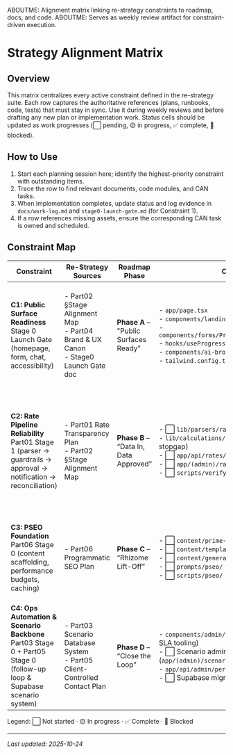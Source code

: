 ABOUTME: Alignment matrix linking re-strategy constraints to roadmap, docs, and code.
ABOUTME: Serves as weekly review artifact for constraint-driven execution.

# Strategy Alignment Matrix

## Overview

This matrix centralizes every active constraint defined in the re-strategy suite. Each row captures the authoritative references (plans, runbooks, code, tests) that must stay in sync. Use it during weekly reviews and before drafting any new plan or implementation work. Status cells should be updated as work progresses (⬜ pending, 🟡 in progress, ✅ complete, 🔴 blocked).

## How to Use

1. Start each planning session here; identify the highest-priority constraint with outstanding items.
2. Trace the row to find relevant documents, code modules, and CAN tasks.
3. When implementation completes, update status and log evidence in `docs/work-log.md` and `stage0-launch-gate.md` (for Constraint 1).
4. If a row references missing assets, ensure the corresponding CAN task is owned and scheduled.

## Constraint Map

| Constraint | Re-Strategy Sources | Roadmap Phase | Canonical Files | Runbooks | Active Plans | Code Modules / Tests | CAN Tasks | Status |
|------------|--------------------|---------------|-----------------|----------|--------------|----------------------|-----------|--------|
| **C1: Public Surface Readiness**<br/>Stage 0 Launch Gate (homepage, form, chat, accessibility) | - Part02 §Stage Alignment Map<br/>- Part04 Brand & UX Canon<br/>- Stage0 Launch Gate doc | **Phase A** – "Public Surfaces Ready" | - `app/page.tsx`<br/>- `components/landing/*.tsx`<br/>- `components/forms/ProgressiveFormWithController.tsx`<br/>- `hooks/useProgressiveFormController.ts`<br/>- `components/ai-broker/ResponsiveBrokerShell.tsx`<br/>- `tailwind.config.ts` (brand tokens) | - `docs/runbooks/brand/messaging.md`<br/>- `docs/runbooks/brand/copywriting-guide.md`<br/>- ⬜ `docs/content/voice-and-tone.md` (CAN-036)<br/>- ⬜ `docs/runbooks/design/accessibility-checklist.md` (CAN-037) | - ✅ Progressive form plan (archived 2025-10-24)<br/>- `mobile-ai-broker-ui-rebuild-plan.md` | - `tests/e2e/step3-ux-report.spec.ts`<br/>- `tests/e2e/chat-production-e2e.spec.ts`<br/>- `tests/hooks/useProgressiveFormController.test.tsx`<br/>- `tests/calculations/instant-profile.test.ts` (28/28 passing) | CAN-001, CAN-016, CAN-017, CAN-020, CAN-036, CAN-037 | 🟡 |
| **C2: Rate Pipeline Reliability**<br/>Part01 Stage 1 (parser → guardrails → approval → notification → reconciliation) | - Part01 Rate Transparency Plan<br/>- Part02 §Stage Alignment Map | **Phase B** – “Data In, Data Approved” | - ⬜ `lib/parsers/rates/*` (to be migrated)<br/>- `lib/calculations/instant-profile.ts` (current stopgap)<br/>- ⬜ `app/api/rates/ingest/route.ts`<br/>- ⬜ `app/(admin)/rates/pending/page.tsx`<br/>- ⬜ `scripts/verify-rate-snapshot.ts` | - ⬜ `docs/runbooks/data/rate-parser.md` (CAN-033)<br/>- ⬜ `docs/runbooks/chat/rate-reveal-guide.md` (CAN-034) | - `2025-10-31-parser-crm-integration-plan.md` (Stage A) | - `tests/calculations/instant-profile.test.ts`<br/>- `tests/dr-elena-v2-regulation.test.ts`<br/>- ⬜ `tests/rates/parser-contract.test.ts` | CAN-006, CAN-008, CAN-033, CAN-034, CAN-043, CAN-045, CAN-050 | ⬜ |
| **C3: PSEO Foundation**<br/>Part06 Stage 0 (content scaffolding, performance budgets, caching) | - Part06 Programmatic SEO Plan | **Phase C** – “Rhizome Lift-Off” | - ⬜ `content/prime-nodes/`<br/>- ⬜ `content/templates/`<br/>- ⬜ `content/generated/`<br/>- ⬜ `prompts/pseo/`<br/>- ⬜ `scripts/pseo/` | - ⬜ `docs/runbooks/content/pseo-rhizome-playbook.md`<br/>- ⬜ `docs/runbooks/content/template-library.md`<br/>- ⬜ `docs/runbooks/content/query-shaping.md`<br/>- ⬜ `docs/runbooks/content/pseo-setup.md` (CAN-040)<br/>- ⬜ `docs/runbooks/devops/pseo-edge-caching.md` (CAN-048) | - None yet (to be drafted after constraint sign-off) | - ⬜ PSEO lint/test scripts (package.json) (CAN-047)<br/>- ⬜ Lighthouse budget checks (CI) | CAN-005, CAN-040, CAN-047, CAN-048, CAN-049 | ⬜ |
| **C4: Ops Automation & Scenario Backbone**<br/>Part03 Stage 0 + Part05 Stage 0 (follow-up loop & Supabase scenario system) | - Part03 Scenario Database System<br/>- Part05 Client-Controlled Contact Plan | **Phase D** – “Close the Loop” | - `components/admin/PerformanceDashboard.tsx` (partial SLA tooling)<br/>- ⬜ Scenario admin console (`app/(admin)/scenarios/...`)<br/>- `app/api/admin/performance-analysis/route.ts`<br/>- ⬜ Supabase migrations for scenario tables | - ⬜ `docs/runbooks/data/scenario-retention.md` (CAN-035)<br/>- ⬜ `docs/runbooks/operations/follow-up-playbook.md` (CAN-038)<br/>- ⬜ `docs/runbooks/engineering/automation-platform.md` (CAN-039)<br/>- ⬜ `docs/runbooks/ops/{airtable-schema.md, referral-playbook.md, partner-care.md}` (CAN-041) | - None yet (to be created when work begins) | - ⬜ Follow-up tests (unit/integration)<br/>- ⬜ Supabase migration tests<br/>- Existing analytics scripts under review | CAN-035, CAN-038, CAN-039, CAN-041, CAN-046 | ⬜ |

Legend: ⬜ Not started · 🟡 In progress · ✅ Complete · 🔴 Blocked

---

*Last updated: 2025-10-24*
